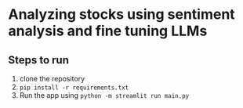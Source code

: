 # Analyzing stocks using sentiment analysis and fine tuning LLMs

## Steps to run

1. clone the repository
2. `pip install -r requirements.txt`
3. Run the app using `python -m streamlit run main.py`